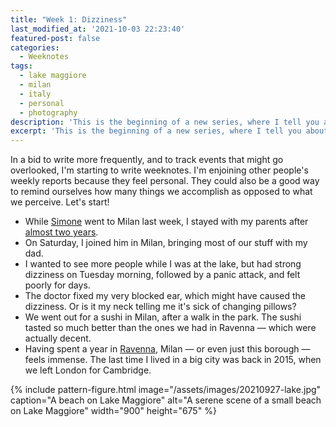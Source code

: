 ```yaml
---
title: "Week 1: Dizziness"
last_modified_at: '2021-10-03 22:23:40'
featured-post: false
categories:
  - Weeknotes
tags:
  - lake maggiore
  - milan
  - italy
  - personal
  - photography
description: 'This is the beginning of a new series, where I tell you about my week.'
excerpt: 'This is the beginning of a new series, where I tell you about my week.'
---
```

<p class="lead">In a bid to write more frequently, and to track events that might go overlooked, I'm starting to write weeknotes. I'm enjoining other people's weekly reports because they feel personal. They could also be a good way to remind ourselves how many things we accomplish as opposed to what we perceive. Let's start!</p>

<!--more-->

<ul class="smd-ul">
<li>While <a href="https://minutestomidnight.co.uk" target="_blank" rel="noopener" title="Go to Simone's website">Simone</a> went to Milan last week, I stayed with my parents after <a href="/photography/back-to-the-lake/" title="See the post 'Back to the Lake'">almost two years</a>.</li>
<li>On Saturday, I joined him in Milan, bringing most of our stuff with my dad.</li>
<li>I wanted to see more people while I was at the lake, but had strong dizziness on Tuesday morning, followed by a panic attack, and felt poorly for days.</li>
<li>The doctor fixed my very blocked ear, which might have caused the dizziness. Or is it my neck telling me it's sick of changing pillows?</li>
<li>We went out for a sushi in Milan, after a walk in the park. The sushi tasted so much better than the ones we had in Ravenna — which were actually decent.</li>
<li>Having spent a year in <a href="/tag/ravenna/" title="Explore the posts about Ravenna">Ravenna</a>, Milan — or even just this borough — feels immense. The last time I lived in a big city was back in 2015, when we left London for Cambridge.</li>
</ul>

{% include pattern-figure.html image="/assets/images/20210927-lake.jpg" caption="A beach on Lake Maggiore" alt="A serene scene of a small beach on Lake Maggiore" width="900" height="675" %}